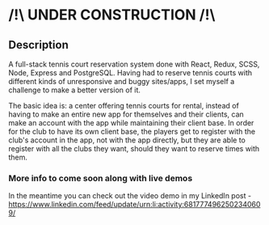 # /!\ UNDER CONSTRUCTION /!\

## Description

A full-stack tennis court reservation system done with React, Redux, SCSS, Node, Express and PostgreSQL. Having had to reserve tennis courts with different kinds of unresponsive and buggy sites/apps, I set myself a challenge to make a better version of it.

The basic idea is: a center offering tennis courts for rental, instead of having to make an entire new app for themselves and their clients, can make an account with the app while maintaining their client base. In order for the club to have its own client base, the players get to register with the club's account in the app, not with the app directly, but they are able to register with all the clubs they want, should they want to reserve times with them.

### More info to come soon along with live demos

In the meantime you can check out the video demo in my LinkedIn post - https://www.linkedin.com/feed/update/urn:li:activity:6817774962502340609/
